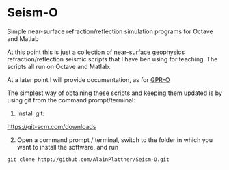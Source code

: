 # Seism-O
Simple near-surface refraction/reflection simulation programs for Octave and Matlab 

At this point this is just a collection of near-surface geophysics refraction/reflection seismic scripts that I have ben using for teaching. The scripts all run on Octave and Matlab.

At a later point I will provide documentation, as for [GPR-O](http://github.com/AlainPlattner/GPR-O)

The simplest way of obtaining these scripts and keeping them updated is by using git from the command prompt/terminal:

1) Install git:

https://git-scm.com/downloads

2) Open a command prompt / terminal, switch to the folder in which you want to install the software, and run

`git clone http://github.com/AlainPlattner/Seism-O.git`